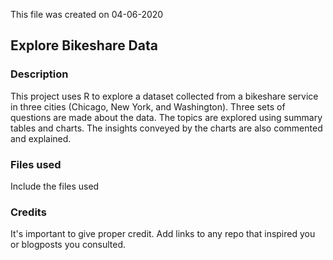 This file was created on 04-06-2020

## Explore Bikeshare Data

### Description
This project uses R to explore a dataset collected from a bikeshare service in three cities (Chicago, New York, and Washington). Three sets of questions are made about the data. The topics are explored using summary tables and charts. The insights conveyed by the charts are also commented and explained.

### Files used
Include the files used

### Credits
It's important to give proper credit. Add links to any repo that inspired you or blogposts you consulted.

